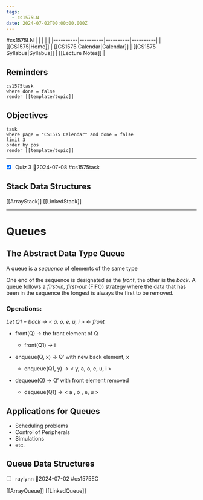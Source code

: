 ```yaml
---
tags:
  - cs1575LN
date: 2024-07-02T00:00:00.000Z
---
```

#cs1575LN
|  |  |  |  |
|----------|----------|----------|----------|
| [[CS1575|Home]] | [[CS1575 Calendar|Calendar]] | [[CS1575 Syllabus|Syllabus]] | [[Lecture Notes]] |


## Reminders

```query
cs1575task
where done = false
render [[template/topic]]
```

## Objectives

```query
task
where page = "CS1575 Calendar" and done = false
limit 3
order by pos
render [[template/topic]]
```
---

* [x] Quiz 3  📅2024-07-08 #cs1575task


## Stack Data Structures

[[ArrayStack]]
[[LinkedStack]]

---

# Queues

## The Abstract Data Type Queue

A queue is a _sequence_ of elements of the same type

One end of the sequence is designated as the _front_, the other is the _back_. A queue follows a _first-in, first-out_ (FIFO) strategy where the data that has been in the sequence the longest is always the first to be removed.

### Operations:

_Let Q1 = back -> < a, o, e, u, i > <- front_
* front(Q) -> the front element of Q
  * front(Q1) -> i
    
* enqueue(Q, x) -> Q’ with new back element, x
  * enqueue(Q1, y) -> < y, a, o, e, u, i >
    
* dequeue(Q) -> Q’ with front element removed
  * dequeue(Q1) -> < a , o , e, u >

## Applications for Queues

* Scheduling problems
* Control of Peripherals
* Simulations
* etc.

## Queue Data Structures

* [ ] raylynn  📅2024-07-02 #cs1575EC

[[ArrayQueue]]
[[LinkedQueue]]
